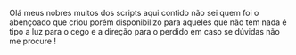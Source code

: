 Olá meus nobres muitos dos scripts aqui contido não sei quem foi o abençoado que criou porém disponibilizo para aqueles que não tem nada é tipo a luz para o cego e a direção para o perdido em caso se dúvidas não me procure !

